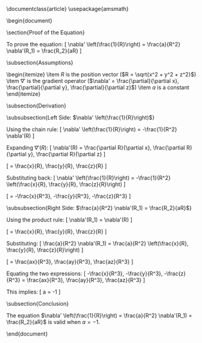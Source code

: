 \documentclass{article}
\usepackage{amsmath}

\begin{document}

\section{Proof of the Equation}

To prove the equation:
\[
\nabla' \left(\frac{1}{R}\right) = \frac{a}{R^2} \nabla'(R_1) = \frac{R_2}{aR}
\]

\subsection{Assumptions}

\begin{itemize}
\item $R$ is the position vector ($R = \sqrt{x^2 + y^2 + z^2}$)
\item $\nabla'$ is the gradient operator ($\nabla' = \frac{\partial}{\partial x}, \frac{\partial}{\partial y}, \frac{\partial}{\partial z}$)
\item $a$ is a constant
\end{itemize}

\subsection{Derivation}

\subsubsection{Left Side: $\nabla' \left(\frac{1}{R}\right)$}

Using the chain rule:
\[
\nabla' \left(\frac{1}{R}\right) = -\frac{1}{R^2} \nabla'(R)
\]

Expanding $\nabla'(R)$:
\[
\nabla'(R) = \frac{\partial R}{\partial x}, \frac{\partial R}{\partial y}, \frac{\partial R}{\partial z}
\]

\[
= \frac{x}{R}, \frac{y}{R}, \frac{z}{R}
\]

Substituting back:
\[
\nabla' \left(\frac{1}{R}\right) = -\frac{1}{R^2} \left(\frac{x}{R}, \frac{y}{R}, \frac{z}{R}\right)
\]

\[
= -\frac{x}{R^3}, -\frac{y}{R^3}, -\frac{z}{R^3}
\]

\subsubsection{Right Side: $\frac{a}{R^2} \nabla'(R_1) = \frac{R_2}{aR}$}

Using the product rule:
\[
\nabla'(R_1) = \nabla'(R)
\]

\[
= \frac{x}{R}, \frac{y}{R}, \frac{z}{R}
\]

Substituting:
\[
\frac{a}{R^2} \nabla'(R_1) = \frac{a}{R^2} \left(\frac{x}{R}, \frac{y}{R}, \frac{z}{R}\right)
\]

\[
= \frac{ax}{R^3}, \frac{ay}{R^3}, \frac{az}{R^3}
\]

Equating the two expressions:
\[
-\frac{x}{R^3}, -\frac{y}{R^3}, -\frac{z}{R^3} = \frac{ax}{R^3}, \frac{ay}{R^3}, \frac{az}{R^3}
\]

This implies:
\[
a = -1
\]

\subsection{Conclusion}

The equation $\nabla' \left(\frac{1}{R}\right) = \frac{a}{R^2} \nabla'(R_1) = \frac{R_2}{aR}$ is valid when $a = -1$.

\end{document}

